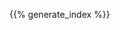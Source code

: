 <!--
.. title: C++
.. slug: index
.. date: 2019-08-22 20:27:52 UTC+02:00
.. tags:
.. category:
.. description: C++ materials
.. type: text
.. author: Xeverous
.. index_path: .
.. pretty_url: False
-->

{{% generate_index %}}
